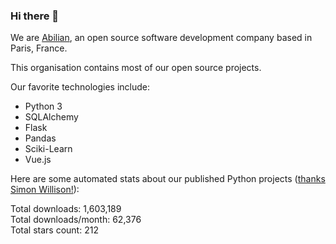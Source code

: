 ### Hi there 👋

We are [Abilian](https://abilian.com/), an open source software development company based in Paris, France.

This organisation contains most of our open source projects.

Our favorite technologies include:

- Python 3
- SQLAlchemy
- Flask
- Pandas
- Sciki-Learn
- Vue.js

Here are some automated stats about our published Python projects
([thanks Simon Willison!][sw-post]):

<!--marker-->
Total downloads: 1,603,189<br>
Total downloads/month: 62,376<br>
Total stars count: 212
<!--end-->

[sw-post]: https://simonwillison.net/2020/Jul/10/self-updating-profile-readme/